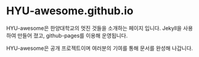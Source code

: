# HYU-awesome.github.io

HYU-awesome은 한양대학교의 멋진 것들을 소개하는 페이지 입니다.
Jekyll을 사용하여 만들어 졌고, github-pages를 이용해 운영됩니다.

HYU-awesome은 공개 프로젝트이며 여러분의 기여를 통해 문서를 완성해 나갑니다.
